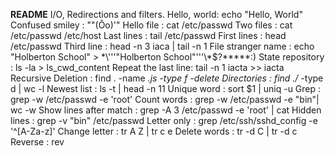 **README**
I/O, Redirections and filters.
Hello, world: echo "Hello, World"
Confused smiley : "\"(Ôo)'"
Hello file : cat /etc/passwd
Two files : cat /etc/passwd /etc/host
Last lines : tail /etc/passwd
First lines : head /etc/passwd
Third line : head -n 3 iaca | tail -n 1
File stranger name : echo "Holberton School" > \*\\'\''"Holberton School"\'\''\\*$\?\*\*\*\*\*:)
State repository : ls -la > ls_cwd_content
Repeat the last line: tail -n 1 iacta >> iacta
Recursive Deletion : find . -name *.js -type f -delete
Directories : find ./* -type d | wc -l
Newest list : ls -t | head -n 11
Unique word : sort $1 | uniq -u
Grep : grep -w /etc/passwd -e 'root'
Count words : grep -w /etc/passwd -e "bin"| wc -w
Show lines after match : grep -A 3 /etc/passwd -e 'root' | cat
Hidden lines : grep -v "bin" /etc/passwd
Letter only : grep /etc/ssh/sshd_config -e '^[A-Za-z]'
Change letter : tr A Z | tr c e
Delete words : tr -d C | tr -d c
Reverse : rev

